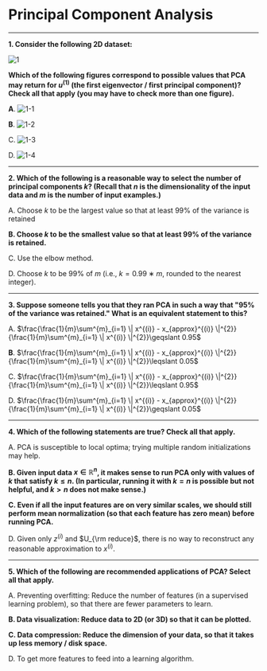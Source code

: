 # Principal Component Analysis

----

**1. Consider the following 2D dataset:**

![1](https://github.com/phdsky/FLAG/blob/master/MLANG/images/Week8_PrincipalComponentAnalysis/1.jpg)

**Which of the following figures correspond to possible values that PCA may return for $u^{(1)}$ (the first eigenvector / first principal component)? Check all that apply (you may have to check more than one figure).**

**A**. ![1-1](https://github.com/phdsky/FLAG/blob/master/MLANG/images/Week8_PrincipalComponentAnalysis/1-1.jpg)

**B**. ![1-2](https://github.com/phdsky/FLAG/blob/master/MLANG/images/Week8_PrincipalComponentAnalysis/1-2.jpg)

C. ![1-3](https://github.com/phdsky/FLAG/blob/master/MLANG/images/Week8_PrincipalComponentAnalysis/1-3.jpg)

D. ![1-4](https://github.com/phdsky/FLAG/blob/master/MLANG/images/Week8_PrincipalComponentAnalysis/1-4.jpg)

----

**2. Which of the following is a reasonable way to select the number of principal components $k$? (Recall that $n$ is the dimensionality of the input data and $m$ is the number of input examples.)**

A. Choose $k$ to be the largest value so that at least 99% of the variance is retained

**B. Choose $k$ to be the smallest value so that at least 99% of the variance is retained.**

C. Use the elbow method.

D. Choose $k$ to be 99% of $m$ (i.e., $k=0.99∗m$, rounded to the nearest integer).

----

**3. Suppose someone tells you that they ran PCA in such a way that "95% of the variance was retained." What is an equivalent statement to this?**

A. $\frac{\frac{1}{m}\sum^{m}_{i=1} \| x^{(i)} - x_{approx}^{(i)} \|^{2}} {\frac{1}{m}\sum^{m}_{i=1} \| x^{(i)} \|^{2}}\geqslant 0.95$

**B**. $\frac{\frac{1}{m}\sum^{m}_{i=1} \| x^{(i)} - x_{approx}^{(i)} \|^{2}} {\frac{1}{m}\sum^{m}_{i=1} \| x^{(i)} \|^{2}}\leqslant 0.05$

C. $\frac{\frac{1}{m}\sum^{m}_{i=1} \| x^{(i)} - x_{approx}^{(i)} \|^{2}} {\frac{1}{m}\sum^{m}_{i=1} \| x^{(i)} \|^{2}}\leqslant 0.95$

D. $\frac{\frac{1}{m}\sum^{m}_{i=1} \| x^{(i)} - x_{approx}^{(i)} \|^{2}} {\frac{1}{m}\sum^{m}_{i=1} \| x^{(i)} \|^{2}}\geqslant 0.05$

----

**4. Which of the following statements are true? Check all that apply.**

A. PCA is susceptible to local optima; trying multiple random initializations may help.

**B. Given input data $x \in \mathbb {R}^n$, it makes sense to run PCA only with values of $k$ that satisfy $k≤n$. (In particular, running it with $k = n$ is possible but not helpful, and $k > n$ does not make sense.)**

**C. Even if all the input features are on very similar scales, we should still perform mean normalization (so that each feature has zero mean) before running PCA.**

D. Given only $z^{(i)}$ and $U_{\rm reduce}$, there is no way to reconstruct any reasonable approximation to $x^{(i)}$.

----

**5. Which of the following are recommended applications of PCA? Select all that apply.**

A. Preventing overfitting: Reduce the number of features (in a supervised learning problem), so that there are fewer parameters to learn.

**B. Data visualization: Reduce data to 2D (or 3D) so that it can be plotted.**

**C. Data compression: Reduce the dimension of your data, so that it takes up less memory / disk space.**

D. To get more features to feed into a learning algorithm.

